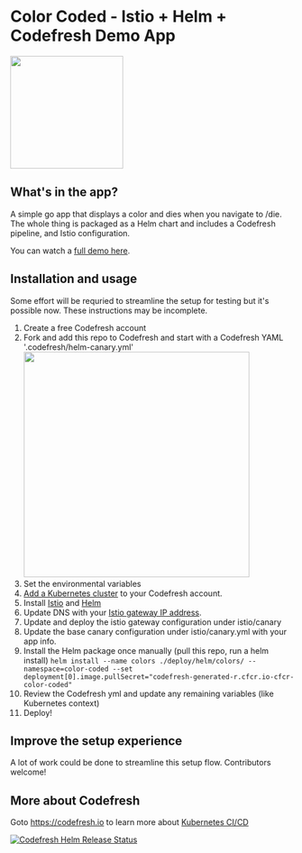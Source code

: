 # Color Coded - Istio + Helm + Codefresh Demo App

<img src="https://codefresh.io/wp-content/uploads/2018/06/Color-coded.svg" width="200px">

## What's in the app?
A simple go app that displays a color and dies when you navigate to /die. The whole thing is packaged as a Helm chart and includes a Codefresh pipeline, and Istio configuration. 

You can watch a <a href="https://codefresh.io/canary_helm_lp/">full demo here</a>.

## Installation and usage
Some effort will be requried to streamline the setup for testing but it's possible now. These instructions may be incomplete.

1. Create a free Codefresh account
2. Fork and add this repo to Codefresh and start with a Codefresh YAML '.codefresh/helm-canary.yml' 
<a href="https://gph.is/2N4rxOz"><img src="https://media.giphy.com/media/Mn6bU0nHk8YW8ENdEB/giphy.gif" width="400"></a>
3. Set the environmental variables
4. <a href="https://g.codefresh.io/account-conf/integration/kubernetes">Add a Kubernetes cluster</a> to your Codefresh account. 
5. Install <a href="https://istio.io/docs/setup/kubernetes/quick-start/">Istio</a> and <a href="https://github.com/kubernetes/helm">Helm</a>
6. Update DNS with your <a href="https://istio.io/docs/tasks/traffic-management/ingress/#determining-the-ingress-ip-and-ports-for-a-load-balancer-ingress-gateway">Istio gateway IP address</a>.
7. Update and deploy the istio gateway configuration under istio/canary
8. Update the base canary configuration under istio/canary.yml with your app info.
9. Install the Helm package once manually (pull this repo, run a helm install) ```helm install --name colors ./deploy/helm/colors/ --namespace=color-coded --set deployment[0].image.pullSecret="codefresh-generated-r.cfcr.io-cfcr-color-coded"```
10. Review the Codefresh yml and update any remaining variables (like Kubernetes context)
11. Deploy!

## Improve the setup experience
A lot of work could be done to streamline this setup flow. Contributors welcome!

## More about Codefresh
Goto https://codefresh.io to learn more about <a href="https://codefresh.io">Kubernetes CI/CD</a>

[![Codefresh Helm Release Status]( https://g.codefresh.io/api/badges/release?type=cf-1&key=eyJhbGciOiJIUzI1NiJ9.NTgxYjcxMzk4MDM4OWEwMTAwZDFlNzkw.u79dSG8wLg7iLl47YDrhp31p_1ZnJv6HwJ198otYd7k&selector=canary@FirstKubernetes&name=color-coded&tillerNamespace=kube-system)]( https://g.codefresh.io/helm/releases/canary@FirstKubernetes/kube-system/color-coded/services)
